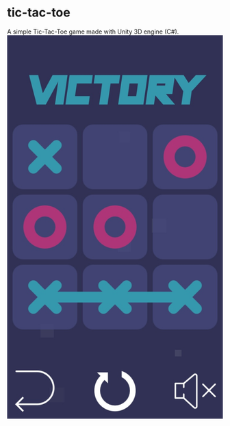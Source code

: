 # tic-tac-toe
A simple Tic-Tac-Toe game made with Unity 3D engine (C#).
![Just a screenshot](Screenshots/victory.jpg?raw=true "Screenshot")
